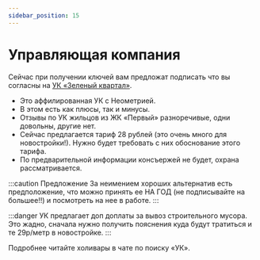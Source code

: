 ```yaml
---
sidebar_position: 15
---
```

# Управляющая компания
Сейчас при получении ключей вам предложат подписать что вы согласны на [УК «Зеленый квартал»](http://zeleniikvartal.ru/).
- Это аффилированная УК с Неометрией. 
- В этом есть как плюсы, так и минусы.
- Отзывы по УК жильцов из ЖК «Первый» разноречивые, одни довольны, другие нет.
- Сейчас предлагается тариф 28 рублей (это очень много для новостройки!). Нужно будет требовать с них обоснование этого тарифа.
- По предварительной информации консъержей не будет, охрана рассматривается.

:::caution Предложение
За неимением хороших альтернатив есть предположение, что можно принять ее НА ГОД (не подписывайте на большее!!) и посмотреть на нее в работе.
:::

:::danger
УК предлагает доп доплаты за вывоз строительного мусора. Это жадно, сначала нужно получить пояснения куда будут тратиться и те 29р/метр в новостройке.
:::

Подробнее читайте холивары в чате по поиску «УК».

